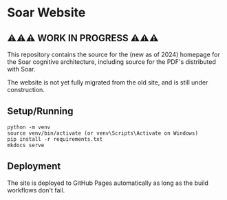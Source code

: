 # Soar Website

## ⚠️⚠️⚠️ WORK IN PROGRESS ⚠️⚠️⚠️

This repository contains the source for the (new as of 2024) homepage for the Soar cognitive architecture, including source for the PDF's distributed with Soar.

The website is not yet fully migrated from the old site, and is still under construction.

## Setup/Running

    python -m venv
    source venv/bin/activate (or venv\Scripts\Activate on Windows)
    pip install -r requirements.txt
    mkdocs serve

## Deployment

The site is deployed to GitHub Pages automatically as long as the build workflows don't fail.

